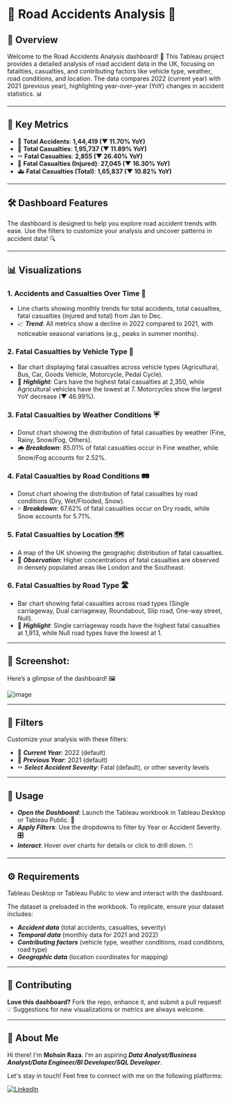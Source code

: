 # **🚦 Road Accidents Analysis 🛑**


## 🌟 Overview

Welcome to the Road Accidents Analysis dashboard! 🚨 This Tableau project provides a detailed analysis of road accident data in the UK, focusing on fatalities, casualties, and contributing factors like vehicle type, weather, road conditions, and location. The data compares 2022 (current year) with 2021 (previous year), highlighting year-over-year (YoY) changes in accident statistics. 📊

---

## 🔑 Key Metrics

- 🚗 ****Total Accidents****: **1,44,419 (▼ 11.70% YoY)** 
- 👥 ****Total Casualties****: **1,95,737 (▼ 11.89% YoY)**  
- ⚰️ ****Fatal Casualties****: **2,855 (▼ 26.40% YoY)**  
- 🏥 ****Fatal Casualties (Injured)****: **27,045 (▼ 16.30% YoY)** 
- 🚑 ****Fatal Casualties (Total)****: **1,65,837 (▼ 10.82% YoY)**

---

## 🛠️ Dashboard Features

The dashboard is designed to help you explore road accident trends with ease. Use the filters to customize your analysis and uncover patterns in accident data! 🔍

---

## 📊 Visualizations


### 1. Accidents and Casualties Over Time 📅  

- Line charts showing monthly trends for total accidents, total casualties, fatal casualties (injured and total) from Jan to Dec. 
- 📈 ***Trend***: All metrics show a decline in 2022 compared to 2021, with noticeable seasonal variations (e.g., peaks in summer months).


### 2. Fatal Casualties by Vehicle Type 🚗  

- Bar chart displaying fatal casualties across vehicle types (Agricultural, Bus, Car, Goods Vehicle, Motorcycle, Pedal Cycle). 
- 🚨 ***Highlight***: Cars have the highest fatal casualties at 2,350, while Agricultural vehicles have the lowest at 7. Motorcycles show the largest YoY decrease (▼ 46.99%).


### 3. Fatal Casualties by Weather Conditions ☔  

- Donut chart showing the distribution of fatal casualties by weather (Fine, Rainy, Snow/Fog, Others).  
- 🌧️ ***Breakdown***: 85.01% of fatal casualties occur in Fine weather, while Snow/Fog accounts for 2.52%.


### 4. Fatal Casualties by Road Conditions 🛤️  

- Donut chart showing the distribution of fatal casualties by road conditions (Dry, Wet/Flooded, Snow).  
- 💦 ***Breakdown***: 67.62% of fatal casualties occur on Dry roads, while Snow accounts for 5.71%.


### 5. Fatal Casualties by Location 🗺️  

- A map of the UK showing the geographic distribution of fatal casualties.  
- 📍 ***Observation***: Higher concentrations of fatal casualties are observed in densely populated areas like London and the Southeast.


### 6. Fatal Casualties by Road Type 🛣️  

- Bar chart showing fatal casualties across road types (Single carriageway, Dual carriageway, Roundabout, Slip road, One-way street, Null).  
- 🏁 ***Highlight***: Single carriageway roads have the highest fatal casualties at 1,913, while Null road types have the lowest at 1.

---

## 🎨 Screenshot:

Here’s a glimpse of the dashboard! 🖼️  

![image](https://github.com/user-attachments/assets/e96ef263-7702-4b49-90f0-c14bf1b93f6c)

---

## 🧩 Filters

Customize your analysis with these filters:  

- 📅 ***Current Year***: 2022 (default)  
- 📅 ***Previous Year***: 2021 (default)  
- ⚰️ ***Select Accident Severity***: Fatal (default), or other severity levels

---

## 🚀 Usage

- ***Open the Dashboard***: Launch the Tableau workbook in Tableau Desktop or Tableau Public. 📂  
- ***Apply Filters***: Use the dropdowns to filter by Year or Accident Severity. 🎛️
- ***Interact***: Hover over charts for details or click to drill down. 🖱️

---

## ⚙️ Requirements

Tableau Desktop or Tableau Public to view and interact with the dashboard.  

The dataset is preloaded in the workbook. To replicate, ensure your dataset includes:  

  - ***Accident data*** (total accidents, casualties, severity)
  - ***Temporal data*** (monthly data for 2021 and 2022)
  - ***Contributing factors*** (vehicle type, weather conditions, road conditions, road type)
  - ***Geographic data*** (location coordinates for mapping)

---

## 🤝 Contributing

**Love this dashboard?** Fork the repo, enhance it, and submit a pull request! 💡 Suggestions for new visualizations or metrics are always welcome.

---

## 🌟 About Me

Hi there! I'm **Mohsin Raza**. I’m an aspiring ***Data Analyst/Business Analyst/Data Engineer/BI Developer/SQL Developer***.

Let's stay in touch! Feel free to connect with me on the following platforms:

[![LinkedIn](https://img.shields.io/badge/LinkedIn-0077B5?style=for-the-badge&logo=linkedin&logoColor=white)](https://www.linkedin.com/in/mohsin--raza/)

